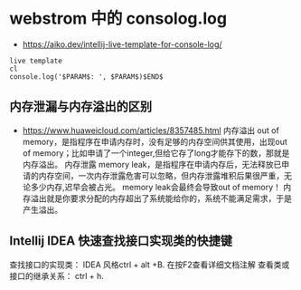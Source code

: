 # webstrom 中的 consolog.log
* https://aiko.dev/intellij-live-template-for-console-log/
```
live template
cl
console.log('$PARAM$: ', $PARAM$)$END$
```

## 内存泄漏与内存溢出的区别
* https://www.huaweicloud.com/articles/8357485.html
  内存溢出 out of memory，是指程序在申请内存时，没有足够的内存空间供其使用，出现out of memory；比如申请了一个integer,但给它存了long才能存下的数，那就是内存溢出。
  内存泄露 memory leak，是指程序在申请内存后，无法释放已申请的内存空间，一次内存泄露危害可以忽略，但内存泄露堆积后果很严重，无论多少内存,迟早会被占光。
  memory leak会最终会导致out of memory！
  内存溢出就是你要求分配的内存超出了系统能给你的，系统不能满足需求，于是产生溢出。
  
## Intellij IDEA 快速查找接口实现类的快捷键
查找接口的实现类： IDEA 风格ctrl + alt +B.
在按F2查看详细文档注解 查看类或接口的继承关系： ctrl + h.